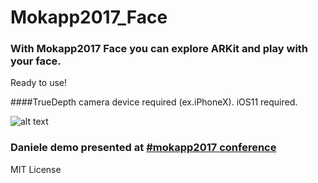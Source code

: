 # Mokapp2017_Face
### With Mokapp2017 Face you can explore ARKit and play with your face.
Ready to use!

####TrueDepth camera device required (ex.iPhoneX). iOS11 required.

![alt text](https://scontent-frt3-2.xx.fbcdn.net/v/t1.0-9/23795477_10215544416189947_8949783701573614694_n.jpg?oh=5d5f1f2c2c400dbab0ccd2d431c032d9&oe=5ACF30AF "iOS11 ARkit - Mokapp2017_Face")


### Daniele demo presented at [#mokapp2017 conference](https://mokapp.com)

MIT License
